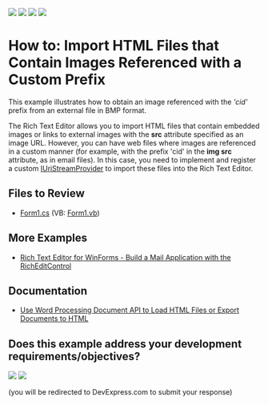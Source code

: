 <!-- default badges list -->
![](https://img.shields.io/endpoint?url=https://codecentral.devexpress.com/api/v1/VersionRange/128610644/24.2.1%2B)
[![](https://img.shields.io/badge/Open_in_DevExpress_Support_Center-FF7200?style=flat-square&logo=DevExpress&logoColor=white)](https://supportcenter.devexpress.com/ticket/details/E3123)
[![](https://img.shields.io/badge/📖_How_to_use_DevExpress_Examples-e9f6fc?style=flat-square)](https://docs.devexpress.com/GeneralInformation/403183)
[![](https://img.shields.io/badge/💬_Leave_Feedback-feecdd?style=flat-square)](#does-this-example-address-your-development-requirementsobjectives)
<!-- default badges end -->

# How to: Import HTML Files that Contain Images Referenced with a Custom Prefix

This example illustrates how to obtain an image referenced with the _'cid'_ prefix from an external file in BMP format.

The Rich Text Editor allows you to import HTML files that contain embedded images or links to external images with the **src** attribute specified as an image URL. However, you can have web files where images are referenced in a custom manner (for example, with the prefix 'cid' in the **img src** attribute, as in email files). In this case, you need to implement and register a custom [IUriStreamProvider](https://docs.devexpress.com/OfficeFileAPI/DevExpress.Office.Services.IUriStreamProvider) to import these files into the Rich Text Editor.

## Files to Review

* [Form1.cs](./CS/Form1.cs) (VB: [Form1.vb](./VB/Form1.vb))

## More Examples

* [Rich Text Editor for WinForms - Build a Mail Application with the RichEditControl](https://github.com/DevExpress-Examples/build-a-mail-application-with-the-richeditcontrol)

## Documentation

* [Use Word Processing Document API to Load HTML Files or Export Documents to HTML](https://docs.devexpress.com/OfficeFileAPI/402993/word-processing-document-api/html-import-and-expor)
<!-- feedback -->
## Does this example address your development requirements/objectives?

[<img src="https://www.devexpress.com/support/examples/i/yes-button.svg"/>](https://www.devexpress.com/support/examples/survey.xml?utm_source=github&utm_campaign=how-to-import-html-files-that-contain-images-referenced-with-custom-prefix&~~~was_helpful=yes) [<img src="https://www.devexpress.com/support/examples/i/no-button.svg"/>](https://www.devexpress.com/support/examples/survey.xml?utm_source=github&utm_campaign=how-to-import-html-files-that-contain-images-referenced-with-custom-prefix&~~~was_helpful=no)

(you will be redirected to DevExpress.com to submit your response)
<!-- feedback end -->

